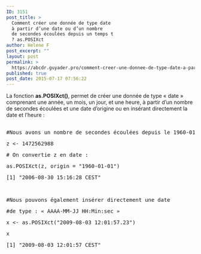 ```yaml
---
ID: 3151
post_title: >
  Comment créer une donnée de type date
  à partir d’une date ou d’un nombre
  de secondes écoulées depuis un temps t
  ? as.POSIXct
author: Helene F
post_excerpt: ""
layout: post
permalink: >
  https://abcdr.guyader.pro/comment-creer-une-donnee-de-type-date-a-partir-dune-date-ou-dun-nombre-de-secondes-ecoulees-depuis-un-temps-t-as-posixct/
published: true
post_date: 2015-07-17 07:56:22
---
```

<p>La fonction <b>as.POSIXct()</b>, permet de créer une donnée de type « date » comprenant une année, un mois, un jour, et une heure, à partir d’un nombre de secondes écoulées et une date d’origine ou en insérant directement la date et l’heure :</p><p> <pre lang='rsplus'><br />#Nous avons un nombre de secondes écoulées depuis le 1960-01-01 00:00:00</p><p>z &lt;- 1472562988</p><p># On convertie z en date :</p><p>as.POSIXct(z, origin = "1960-01-01")</p><p>[1] "2006-08-30 15:16:28 CEST"</p><p> </p><p>#Nous pouvons également insérer directement une date</p><p>#de type : « AAAA-MM-JJ HH:Min:sec »</p><p>x &lt;- as.POSIXct("2009-08-03 12:01:57.23")</p><p>x</p><p>[1] "2009-08-03 12:01:57 CEST"<br /> </pre>   </p>